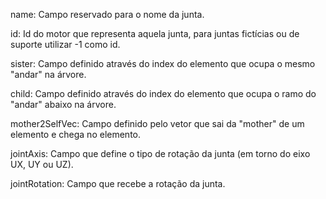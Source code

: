 name: Campo reservado para o nome da junta.

id: Id do motor que representa aquela junta, para juntas fictícias ou de suporte utilizar -1 como id.

sister: Campo definido através do index do elemento que ocupa o mesmo "andar" na árvore.

child: Campo definido através do index do elemento que ocupa o ramo do "andar" abaixo na árvore.

mother2SelfVec: Campo definido pelo vetor que sai da "mother" de um elemento e chega no elemento.

jointAxis: Campo que define o tipo de rotação da junta (em torno do eixo UX, UY ou UZ).

jointRotation: Campo que recebe a rotação da junta.
